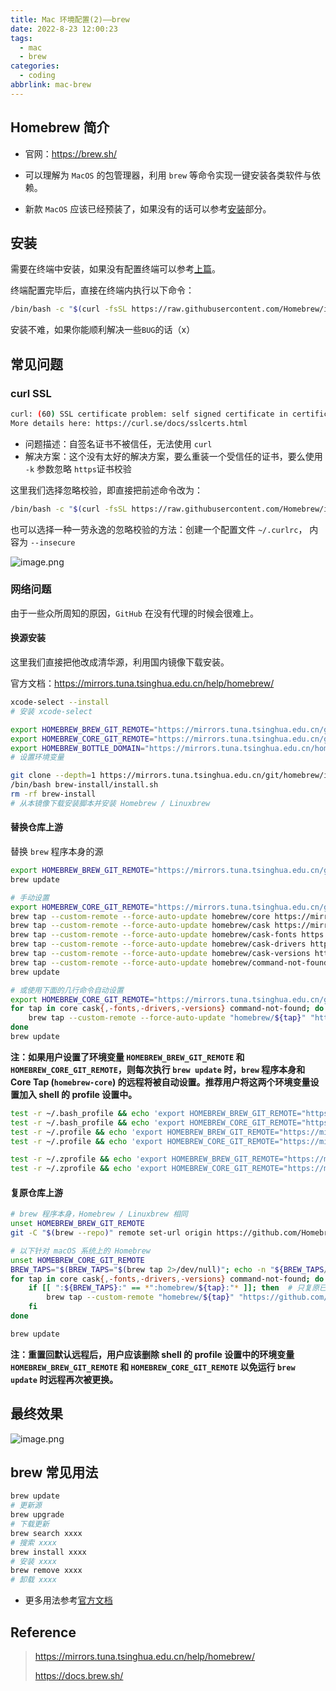 ```yaml
---
title: Mac 环境配置(2)——brew
date: 2022-8-23 12:00:23
tags:
  - mac
  - brew
categories:
  - coding
abbrlink: mac-brew
---
```




## Homebrew 简介

* 官网：https://brew.sh/

* 可以理解为 `MacOS` 的包管理器，利用 `brew` 等命令实现一键安装各类软件与依赖。

* 新款 `MacOS` 应该已经预装了，如果没有的话可以参考[安装](##安装)部分。



## 安装

需要在终端中安装，如果没有配置终端可以参考[上篇](https://blog.xiabee.cn/posts/mac-init/)。

终端配置完毕后，直接在终端内执行以下命令：

```bash
/bin/bash -c "$(curl -fsSL https://raw.githubusercontent.com/Homebrew/install/HEAD/install.sh)"
```

安装不难，如果你能顺利解决一些`BUG`的话（x）



## 常见问题

### curl SSL

```bash
curl: (60) SSL certificate problem: self signed certificate in certificate chain
More details here: https://curl.se/docs/sslcerts.html
```

* 问题描述：自签名证书不被信任，无法使用 `curl`
* 解决方案：这个没有太好的解决方案，要么重装一个受信任的证书，要么使用 `-k` 参数忽略 `https`证书校验



这里我们选择忽略校验，即直接把前述命令改为：

```bash
/bin/bash -c "$(curl -fsSL https://raw.githubusercontent.com/Homebrew/install/HEAD/install.sh -k)"
```



也可以选择一种一劳永逸的忽略校验的方法：创建一个配置文件 `~/.curlrc`， 内容为 `--insecure`

![image.png](https://tva1.sinaimg.cn/large/0084b03xgy1h5gs6w0r1xj307i04gaav.jpg)



### 网络问题

由于一些众所周知的原因，`GitHub` 在没有代理的时候会很难上。

#### 换源安装

这里我们直接把他改成清华源，利用国内镜像下载安装。

官方文档：https://mirrors.tuna.tsinghua.edu.cn/help/homebrew/

```bash
xcode-select --install
# 安装 xcode-select

export HOMEBREW_BREW_GIT_REMOTE="https://mirrors.tuna.tsinghua.edu.cn/git/homebrew/brew.git"
export HOMEBREW_CORE_GIT_REMOTE="https://mirrors.tuna.tsinghua.edu.cn/git/homebrew/homebrew-core.git"
export HOMEBREW_BOTTLE_DOMAIN="https://mirrors.tuna.tsinghua.edu.cn/homebrew-bottles"
# 设置环境变量

git clone --depth=1 https://mirrors.tuna.tsinghua.edu.cn/git/homebrew/install.git brew-install
/bin/bash brew-install/install.sh
rm -rf brew-install
# 从本镜像下载安装脚本并安装 Homebrew / Linuxbrew
```



#### 替换仓库上游

替换 `brew` 程序本身的源

```bash
export HOMEBREW_BREW_GIT_REMOTE="https://mirrors.tuna.tsinghua.edu.cn/git/homebrew/brew.git"
brew update

# 手动设置
export HOMEBREW_CORE_GIT_REMOTE="https://mirrors.tuna.tsinghua.edu.cn/git/homebrew/homebrew-core.git"
brew tap --custom-remote --force-auto-update homebrew/core https://mirrors.tuna.tsinghua.edu.cn/git/homebrew/homebrew-core.git
brew tap --custom-remote --force-auto-update homebrew/cask https://mirrors.tuna.tsinghua.edu.cn/git/homebrew/homebrew-cask.git
brew tap --custom-remote --force-auto-update homebrew/cask-fonts https://mirrors.tuna.tsinghua.edu.cn/git/homebrew/homebrew-cask-fonts.git
brew tap --custom-remote --force-auto-update homebrew/cask-drivers https://mirrors.tuna.tsinghua.edu.cn/git/homebrew/homebrew-cask-drivers.git
brew tap --custom-remote --force-auto-update homebrew/cask-versions https://mirrors.tuna.tsinghua.edu.cn/git/homebrew/homebrew-cask-versions.git
brew tap --custom-remote --force-auto-update homebrew/command-not-found https://mirrors.tuna.tsinghua.edu.cn/git/homebrew/homebrew-command-not-found.git
brew update

# 或使用下面的几行命令自动设置
export HOMEBREW_CORE_GIT_REMOTE="https://mirrors.tuna.tsinghua.edu.cn/git/homebrew/homebrew-core.git"
for tap in core cask{,-fonts,-drivers,-versions} command-not-found; do
    brew tap --custom-remote --force-auto-update "homebrew/${tap}" "https://mirrors.tuna.tsinghua.edu.cn/git/homebrew/homebrew-${tap}.git"
done
brew update
```



**注：如果用户设置了环境变量 `HOMEBREW_BREW_GIT_REMOTE` 和 `HOMEBREW_CORE_GIT_REMOTE`，则每次执行 `brew update` 时，`brew` 程序本身和 Core Tap (`homebrew-core`) 的远程将被自动设置。推荐用户将这两个环境变量设置加入 shell 的 profile 设置中。**

```bash
test -r ~/.bash_profile && echo 'export HOMEBREW_BREW_GIT_REMOTE="https://mirrors.tuna.tsinghua.edu.cn/git/homebrew/brew.git"' >> ~/.bash_profile  # bash
test -r ~/.bash_profile && echo 'export HOMEBREW_CORE_GIT_REMOTE="https://mirrors.tuna.tsinghua.edu.cn/git/homebrew/homebrew-core.git"' >> ~/.bash_profile
test -r ~/.profile && echo 'export HOMEBREW_BREW_GIT_REMOTE="https://mirrors.tuna.tsinghua.edu.cn/git/homebrew/brew.git"' >> ~/.profile
test -r ~/.profile && echo 'export HOMEBREW_CORE_GIT_REMOTE="https://mirrors.tuna.tsinghua.edu.cn/git/homebrew/homebrew-core.git"' >> ~/.profile

test -r ~/.zprofile && echo 'export HOMEBREW_BREW_GIT_REMOTE="https://mirrors.tuna.tsinghua.edu.cn/git/homebrew/brew.git"' >> ~/.zprofile  # zsh
test -r ~/.zprofile && echo 'export HOMEBREW_CORE_GIT_REMOTE="https://mirrors.tuna.tsinghua.edu.cn/git/homebrew/homebrew-core.git"' >> ~/.zprofile
```



#### 复原仓库上游

```bash
# brew 程序本身，Homebrew / Linuxbrew 相同
unset HOMEBREW_BREW_GIT_REMOTE
git -C "$(brew --repo)" remote set-url origin https://github.com/Homebrew/brew

# 以下针对 macOS 系统上的 Homebrew
unset HOMEBREW_CORE_GIT_REMOTE
BREW_TAPS="$(BREW_TAPS="$(brew tap 2>/dev/null)"; echo -n "${BREW_TAPS//$'\n'/:}")"
for tap in core cask{,-fonts,-drivers,-versions} command-not-found; do
    if [[ ":${BREW_TAPS}:" == *":homebrew/${tap}:"* ]]; then  # 只复原已安装的 Tap
        brew tap --custom-remote "homebrew/${tap}" "https://github.com/Homebrew/homebrew-${tap}"
    fi
done

brew update
```

**注：重置回默认远程后，用户应该删除 shell 的 profile 设置中的环境变量 `HOMEBREW_BREW_GIT_REMOTE` 和 `HOMEBREW_CORE_GIT_REMOTE` 以免运行 `brew update` 时远程再次被更换。**



## 最终效果

![image.png](https://tva1.sinaimg.cn/large/0084b03xgy1h5gsvqocrtj30nm0pgqei.jpg)



## brew 常见用法

```bash
brew update
# 更新源
brew upgrade
# 下载更新
brew search xxxx
# 搜索 xxxx
brew install xxxx
# 安装 xxxx
brew remove xxxx
# 卸载 xxxx
```

* 更多用法参考[官方文档](https://docs.brew.sh/)



## Reference

> https://mirrors.tuna.tsinghua.edu.cn/help/homebrew/
>
> https://docs.brew.sh/